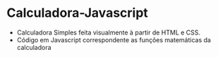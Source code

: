 # Calculadora-Javascript
 - Calculadora Simples feita visualmente à partir de HTML e CSS.
 - Código em Javascript correspondente as funções matemáticas da calculadora

